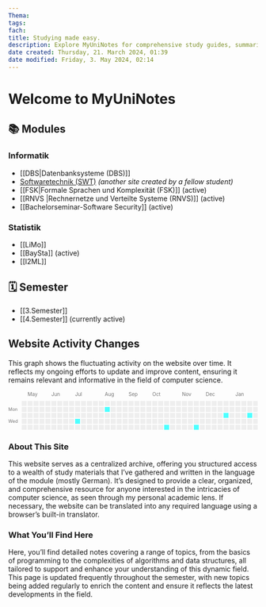 ```yaml
---
Thema:
tags: 
fach: 
title: Studying made easy.
description: Explore MyUniNotes for comprehensive study guides, summaries, and academic resources tailored for students across Computer Science. Elevate your learning, ace your exams, and connect with peers for collaborative study. Your go-to for academic success!
date created: Thursday, 21. March 2024, 01:39
date modified: Friday, 3. May 2024, 02:14
---
```





# Welcome to MyUniNotes

## 📚 Modules

### Informatik
- [[DBS|Datenbanksysteme (DBS)]]
- [Softwaretechnik (SWT)](https://hustle-swt.vercel.app/) *(another site created by a fellow student)*
- [[FSK|Formale Sprachen und Komplexität (FSK)]] (active)
- [[RNVS |Rechnernetze und Verteilte Systeme (RNVS)]] (active)
- [[Bachelorseminar-Software Security]] (active)
### Statistik
- [[LiMo]] 
- [[BaySta]] (active)
- [[I2ML]]

## 🗓️ Semester

- [[3.Semester]]
- [[4.Semester]] (currently active)

## Website Activity Changes

This graph shows the fluctuating activity on the website over time. It reflects my ongoing efforts to update and improve content, ensuring it remains relevant and informative in the field of computer science.

<!-- IMPORT SVG HERE -->

<svg version="1.1" xmlns="http://www.w3.org/2000/svg" xmlns:xlink="http://www.w3.org/1999/xlink" width="663" height="104"><rect style="fill:#EEEEEE;shape-rendering:crispedges;" data-score="0" data-date="2023-04-30" x="27" y="20" width="10" height="10"/><rect style="fill:#EEEEEE;shape-rendering:crispedges;" data-score="0" data-date="2023-05-07" x="39" y="20" width="10" height="10"/><rect style="fill:#EEEEEE;shape-rendering:crispedges;" data-score="0" data-date="2023-05-14" x="51" y="20" width="10" height="10"/><rect style="fill:#EEEEEE;shape-rendering:crispedges;" data-score="0" data-date="2023-05-21" x="63" y="20" width="10" height="10"/><rect style="fill:#EEEEEE;shape-rendering:crispedges;" data-score="0" data-date="2023-05-28" x="75" y="20" width="10" height="10"/><rect style="fill:#EEEEEE;shape-rendering:crispedges;" data-score="0" data-date="2023-06-04" x="87" y="20" width="10" height="10"/><rect style="fill:#EEEEEE;shape-rendering:crispedges;" data-score="0" data-date="2023-06-11" x="99" y="20" width="10" height="10"/><rect style="fill:#EEEEEE;shape-rendering:crispedges;" data-score="0" data-date="2023-06-18" x="111" y="20" width="10" height="10"/><rect style="fill:#EEEEEE;shape-rendering:crispedges;" data-score="0" data-date="2023-06-25" x="123" y="20" width="10" height="10"/><rect style="fill:#EEEEEE;shape-rendering:crispedges;" data-score="0" data-date="2023-07-02" x="135" y="20" width="10" height="10"/><rect style="fill:#EEEEEE;shape-rendering:crispedges;" data-score="0" data-date="2023-07-09" x="147" y="20" width="10" height="10"/><rect style="fill:#EEEEEE;shape-rendering:crispedges;" data-score="0" data-date="2023-07-16" x="159" y="20" width="10" height="10"/><rect style="fill:#EEEEEE;shape-rendering:crispedges;" data-score="0" data-date="2023-07-23" x="171" y="20" width="10" height="10"/><rect style="fill:#EEEEEE;shape-rendering:crispedges;" data-score="0" data-date="2023-07-30" x="183" y="20" width="10" height="10"/><rect style="fill:#EEEEEE;shape-rendering:crispedges;" data-score="0" data-date="2023-08-06" x="195" y="20" width="10" height="10"/><rect style="fill:#EEEEEE;shape-rendering:crispedges;" data-score="0" data-date="2023-08-13" x="207" y="20" width="10" height="10"/><rect style="fill:#EEEEEE;shape-rendering:crispedges;" data-score="0" data-date="2023-08-20" x="219" y="20" width="10" height="10"/><rect style="fill:#EEEEEE;shape-rendering:crispedges;" data-score="0" data-date="2023-08-27" x="231" y="20" width="10" height="10"/><rect style="fill:#EEEEEE;shape-rendering:crispedges;" data-score="0" data-date="2023-09-03" x="243" y="20" width="10" height="10"/><rect style="fill:#EEEEEE;shape-rendering:crispedges;" data-score="0" data-date="2023-09-10" x="255" y="20" width="10" height="10"/><rect style="fill:#EEEEEE;shape-rendering:crispedges;" data-score="0" data-date="2023-09-17" x="267" y="20" width="10" height="10"/><rect style="fill:#EEEEEE;shape-rendering:crispedges;" data-score="0" data-date="2023-09-24" x="279" y="20" width="10" height="10"/><rect style="fill:#EEEEEE;shape-rendering:crispedges;" data-score="0" data-date="2023-10-01" x="291" y="20" width="10" height="10"/><rect style="fill:#EEEEEE;shape-rendering:crispedges;" data-score="0" data-date="2023-10-08" x="303" y="20" width="10" height="10"/><rect style="fill:#EEEEEE;shape-rendering:crispedges;" data-score="0" data-date="2023-10-15" x="315" y="20" width="10" height="10"/><rect style="fill:#EEEEEE;shape-rendering:crispedges;" data-score="0" data-date="2023-10-22" x="327" y="20" width="10" height="10"/><rect style="fill:#EEEEEE;shape-rendering:crispedges;" data-score="0" data-date="2023-10-29" x="339" y="20" width="10" height="10"/><rect style="fill:#EEEEEE;shape-rendering:crispedges;" data-score="0" data-date="2023-11-05" x="351" y="20" width="10" height="10"/><rect style="fill:#EEEEEE;shape-rendering:crispedges;" data-score="0" data-date="2023-11-12" x="363" y="20" width="10" height="10"/><rect style="fill:#EEEEEE;shape-rendering:crispedges;" data-score="0" data-date="2023-11-19" x="375" y="20" width="10" height="10"/><rect style="fill:#EEEEEE;shape-rendering:crispedges;" data-score="0" data-date="2023-11-26" x="387" y="20" width="10" height="10"/><rect style="fill:#EEEEEE;shape-rendering:crispedges;" data-score="0" data-date="2023-12-03" x="399" y="20" width="10" height="10"/><rect style="fill:#EEEEEE;shape-rendering:crispedges;" data-score="0" data-date="2023-12-10" x="411" y="20" width="10" height="10"/><rect style="fill:#EEEEEE;shape-rendering:crispedges;" data-score="0" data-date="2023-12-17" x="423" y="20" width="10" height="10"/><rect style="fill:#EEEEEE;shape-rendering:crispedges;" data-score="0" data-date="2023-12-24" x="435" y="20" width="10" height="10"/><rect style="fill:#EEEEEE;shape-rendering:crispedges;" data-score="0" data-date="2023-12-31" x="447" y="20" width="10" height="10"/><rect style="fill:#EEEEEE;shape-rendering:crispedges;" data-score="0" data-date="2024-01-07" x="459" y="20" width="10" height="10"/><rect style="fill:#EEEEEE;shape-rendering:crispedges;" data-score="0" data-date="2024-01-14" x="471" y="20" width="10" height="10"/><rect style="fill:#EEEEEE;shape-rendering:crispedges;" data-score="0" data-date="2024-01-21" x="483" y="20" width="10" height="10"/><rect style="fill:#EEEEEE;shape-rendering:crispedges;" data-score="0" data-date="2024-01-28" x="495" y="20" width="10" height="10"/><rect style="fill:#EEEEEE;shape-rendering:crispedges;" data-score="0" data-date="2024-02-04" x="507" y="20" width="10" height="10"/><rect style="fill:#4dffff;shape-rendering:crispedges;" data-score="1" data-date="2024-02-11" x="519" y="20" width="10" height="10"/><rect style="fill:#4dffff;shape-rendering:crispedges;" data-score="1" data-date="2024-02-18" x="531" y="20" width="10" height="10"/><rect style="fill:#4dffff;shape-rendering:crispedges;" data-score="1" data-date="2024-02-25" x="543" y="20" width="10" height="10"/><rect style="fill:#EEEEEE;shape-rendering:crispedges;" data-score="0" data-date="2024-03-03" x="555" y="20" width="10" height="10"/><rect style="fill:#EEEEEE;shape-rendering:crispedges;" data-score="0" data-date="2024-03-10" x="567" y="20" width="10" height="10"/><rect style="fill:#EEEEEE;shape-rendering:crispedges;" data-score="0" data-date="2024-03-17" x="579" y="20" width="10" height="10"/><rect style="fill:#EEEEEE;shape-rendering:crispedges;" data-score="0" data-date="2024-03-24" x="591" y="20" width="10" height="10"/><rect style="fill:#4dffff;shape-rendering:crispedges;" data-score="1" data-date="2024-03-31" x="603" y="20" width="10" height="10"/><rect style="fill:#33efff;shape-rendering:crispedges;" data-score="2" data-date="2024-04-07" x="615" y="20" width="10" height="10"/><rect style="fill:#4dffff;shape-rendering:crispedges;" data-score="1" data-date="2024-04-14" x="627" y="20" width="10" height="10"/><rect style="fill:#33efff;shape-rendering:crispedges;" data-score="2" data-date="2024-04-21" x="639" y="20" width="10" height="10"/><rect style="fill:#4dffff;shape-rendering:crispedges;" data-score="1" data-date="2024-04-28" x="651" y="20" width="10" height="10"/><rect style="fill:#EEEEEE;shape-rendering:crispedges;" data-score="0" data-date="2023-05-01" x="27" y="32" width="10" height="10"/><rect style="fill:#EEEEEE;shape-rendering:crispedges;" data-score="0" data-date="2023-05-08" x="39" y="32" width="10" height="10"/><rect style="fill:#EEEEEE;shape-rendering:crispedges;" data-score="0" data-date="2023-05-15" x="51" y="32" width="10" height="10"/><rect style="fill:#EEEEEE;shape-rendering:crispedges;" data-score="0" data-date="2023-05-22" x="63" y="32" width="10" height="10"/><rect style="fill:#EEEEEE;shape-rendering:crispedges;" data-score="0" data-date="2023-05-29" x="75" y="32" width="10" height="10"/><rect style="fill:#EEEEEE;shape-rendering:crispedges;" data-score="0" data-date="2023-06-05" x="87" y="32" width="10" height="10"/><rect style="fill:#EEEEEE;shape-rendering:crispedges;" data-score="0" data-date="2023-06-12" x="99" y="32" width="10" height="10"/><rect style="fill:#EEEEEE;shape-rendering:crispedges;" data-score="0" data-date="2023-06-19" x="111" y="32" width="10" height="10"/><rect style="fill:#EEEEEE;shape-rendering:crispedges;" data-score="0" data-date="2023-06-26" x="123" y="32" width="10" height="10"/><rect style="fill:#EEEEEE;shape-rendering:crispedges;" data-score="0" data-date="2023-07-03" x="135" y="32" width="10" height="10"/><rect style="fill:#EEEEEE;shape-rendering:crispedges;" data-score="0" data-date="2023-07-10" x="147" y="32" width="10" height="10"/><rect style="fill:#EEEEEE;shape-rendering:crispedges;" data-score="0" data-date="2023-07-17" x="159" y="32" width="10" height="10"/><rect style="fill:#EEEEEE;shape-rendering:crispedges;" data-score="0" data-date="2023-07-24" x="171" y="32" width="10" height="10"/><rect style="fill:#EEEEEE;shape-rendering:crispedges;" data-score="0" data-date="2023-07-31" x="183" y="32" width="10" height="10"/><rect style="fill:#4dffff;shape-rendering:crispedges;" data-score="1" data-date="2023-08-07" x="195" y="32" width="10" height="10"/><rect style="fill:#EEEEEE;shape-rendering:crispedges;" data-score="0" data-date="2023-08-14" x="207" y="32" width="10" height="10"/><rect style="fill:#EEEEEE;shape-rendering:crispedges;" data-score="0" data-date="2023-08-21" x="219" y="32" width="10" height="10"/><rect style="fill:#EEEEEE;shape-rendering:crispedges;" data-score="0" data-date="2023-08-28" x="231" y="32" width="10" height="10"/><rect style="fill:#EEEEEE;shape-rendering:crispedges;" data-score="0" data-date="2023-09-04" x="243" y="32" width="10" height="10"/><rect style="fill:#EEEEEE;shape-rendering:crispedges;" data-score="0" data-date="2023-09-11" x="255" y="32" width="10" height="10"/><rect style="fill:#EEEEEE;shape-rendering:crispedges;" data-score="0" data-date="2023-09-18" x="267" y="32" width="10" height="10"/><rect style="fill:#EEEEEE;shape-rendering:crispedges;" data-score="0" data-date="2023-09-25" x="279" y="32" width="10" height="10"/><rect style="fill:#EEEEEE;shape-rendering:crispedges;" data-score="0" data-date="2023-10-02" x="291" y="32" width="10" height="10"/><rect style="fill:#EEEEEE;shape-rendering:crispedges;" data-score="0" data-date="2023-10-09" x="303" y="32" width="10" height="10"/><rect style="fill:#EEEEEE;shape-rendering:crispedges;" data-score="0" data-date="2023-10-16" x="315" y="32" width="10" height="10"/><rect style="fill:#EEEEEE;shape-rendering:crispedges;" data-score="0" data-date="2023-10-23" x="327" y="32" width="10" height="10"/><rect style="fill:#EEEEEE;shape-rendering:crispedges;" data-score="0" data-date="2023-10-30" x="339" y="32" width="10" height="10"/><rect style="fill:#EEEEEE;shape-rendering:crispedges;" data-score="0" data-date="2023-11-06" x="351" y="32" width="10" height="10"/><rect style="fill:#EEEEEE;shape-rendering:crispedges;" data-score="0" data-date="2023-11-13" x="363" y="32" width="10" height="10"/><rect style="fill:#EEEEEE;shape-rendering:crispedges;" data-score="0" data-date="2023-11-20" x="375" y="32" width="10" height="10"/><rect style="fill:#EEEEEE;shape-rendering:crispedges;" data-score="0" data-date="2023-11-27" x="387" y="32" width="10" height="10"/><rect style="fill:#EEEEEE;shape-rendering:crispedges;" data-score="0" data-date="2023-12-04" x="399" y="32" width="10" height="10"/><rect style="fill:#EEEEEE;shape-rendering:crispedges;" data-score="0" data-date="2023-12-11" x="411" y="32" width="10" height="10"/><rect style="fill:#EEEEEE;shape-rendering:crispedges;" data-score="0" data-date="2023-12-18" x="423" y="32" width="10" height="10"/><rect style="fill:#EEEEEE;shape-rendering:crispedges;" data-score="0" data-date="2023-12-25" x="435" y="32" width="10" height="10"/><rect style="fill:#EEEEEE;shape-rendering:crispedges;" data-score="0" data-date="2024-01-01" x="447" y="32" width="10" height="10"/><rect style="fill:#EEEEEE;shape-rendering:crispedges;" data-score="0" data-date="2024-01-08" x="459" y="32" width="10" height="10"/><rect style="fill:#EEEEEE;shape-rendering:crispedges;" data-score="0" data-date="2024-01-15" x="471" y="32" width="10" height="10"/><rect style="fill:#EEEEEE;shape-rendering:crispedges;" data-score="0" data-date="2024-01-22" x="483" y="32" width="10" height="10"/><rect style="fill:#EEEEEE;shape-rendering:crispedges;" data-score="0" data-date="2024-01-29" x="495" y="32" width="10" height="10"/><rect style="fill:#EEEEEE;shape-rendering:crispedges;" data-score="0" data-date="2024-02-05" x="507" y="32" width="10" height="10"/><rect style="fill:#EEEEEE;shape-rendering:crispedges;" data-score="0" data-date="2024-02-12" x="519" y="32" width="10" height="10"/><rect style="fill:#4dffff;shape-rendering:crispedges;" data-score="1" data-date="2024-02-19" x="531" y="32" width="10" height="10"/><rect style="fill:#EEEEEE;shape-rendering:crispedges;" data-score="0" data-date="2024-02-26" x="543" y="32" width="10" height="10"/><rect style="fill:#EEEEEE;shape-rendering:crispedges;" data-score="0" data-date="2024-03-04" x="555" y="32" width="10" height="10"/><rect style="fill:#4dffff;shape-rendering:crispedges;" data-score="1" data-date="2024-03-11" x="567" y="32" width="10" height="10"/><rect style="fill:#EEEEEE;shape-rendering:crispedges;" data-score="0" data-date="2024-03-18" x="579" y="32" width="10" height="10"/><rect style="fill:#4dffff;shape-rendering:crispedges;" data-score="1" data-date="2024-03-25" x="591" y="32" width="10" height="10"/><rect style="fill:#00BCE3;shape-rendering:crispedges;" data-score="3" data-date="2024-04-01" x="603" y="32" width="10" height="10"/><rect style="fill:#0096b6;shape-rendering:crispedges;" data-score="4" data-date="2024-04-08" x="615" y="32" width="10" height="10"/><rect style="fill:#33efff;shape-rendering:crispedges;" data-score="2" data-date="2024-04-15" x="627" y="32" width="10" height="10"/><rect style="fill:#33efff;shape-rendering:crispedges;" data-score="2" data-date="2024-04-22" x="639" y="32" width="10" height="10"/><rect style="fill:#00BCE3;shape-rendering:crispedges;" data-score="3" data-date="2024-04-29" x="651" y="32" width="10" height="10"/><rect style="fill:#EEEEEE;shape-rendering:crispedges;" data-score="0" data-date="2023-05-02" x="27" y="44" width="10" height="10"/><rect style="fill:#EEEEEE;shape-rendering:crispedges;" data-score="0" data-date="2023-05-09" x="39" y="44" width="10" height="10"/><rect style="fill:#EEEEEE;shape-rendering:crispedges;" data-score="0" data-date="2023-05-16" x="51" y="44" width="10" height="10"/><rect style="fill:#EEEEEE;shape-rendering:crispedges;" data-score="0" data-date="2023-05-23" x="63" y="44" width="10" height="10"/><rect style="fill:#EEEEEE;shape-rendering:crispedges;" data-score="0" data-date="2023-05-30" x="75" y="44" width="10" height="10"/><rect style="fill:#EEEEEE;shape-rendering:crispedges;" data-score="0" data-date="2023-06-06" x="87" y="44" width="10" height="10"/><rect style="fill:#EEEEEE;shape-rendering:crispedges;" data-score="0" data-date="2023-06-13" x="99" y="44" width="10" height="10"/><rect style="fill:#EEEEEE;shape-rendering:crispedges;" data-score="0" data-date="2023-06-20" x="111" y="44" width="10" height="10"/><rect style="fill:#EEEEEE;shape-rendering:crispedges;" data-score="0" data-date="2023-06-27" x="123" y="44" width="10" height="10"/><rect style="fill:#EEEEEE;shape-rendering:crispedges;" data-score="0" data-date="2023-07-04" x="135" y="44" width="10" height="10"/><rect style="fill:#EEEEEE;shape-rendering:crispedges;" data-score="0" data-date="2023-07-11" x="147" y="44" width="10" height="10"/><rect style="fill:#EEEEEE;shape-rendering:crispedges;" data-score="0" data-date="2023-07-18" x="159" y="44" width="10" height="10"/><rect style="fill:#EEEEEE;shape-rendering:crispedges;" data-score="0" data-date="2023-07-25" x="171" y="44" width="10" height="10"/><rect style="fill:#EEEEEE;shape-rendering:crispedges;" data-score="0" data-date="2023-08-01" x="183" y="44" width="10" height="10"/><rect style="fill:#EEEEEE;shape-rendering:crispedges;" data-score="0" data-date="2023-08-08" x="195" y="44" width="10" height="10"/><rect style="fill:#EEEEEE;shape-rendering:crispedges;" data-score="0" data-date="2023-08-15" x="207" y="44" width="10" height="10"/><rect style="fill:#EEEEEE;shape-rendering:crispedges;" data-score="0" data-date="2023-08-22" x="219" y="44" width="10" height="10"/><rect style="fill:#EEEEEE;shape-rendering:crispedges;" data-score="0" data-date="2023-08-29" x="231" y="44" width="10" height="10"/><rect style="fill:#EEEEEE;shape-rendering:crispedges;" data-score="0" data-date="2023-09-05" x="243" y="44" width="10" height="10"/><rect style="fill:#EEEEEE;shape-rendering:crispedges;" data-score="0" data-date="2023-09-12" x="255" y="44" width="10" height="10"/><rect style="fill:#EEEEEE;shape-rendering:crispedges;" data-score="0" data-date="2023-09-19" x="267" y="44" width="10" height="10"/><rect style="fill:#EEEEEE;shape-rendering:crispedges;" data-score="0" data-date="2023-09-26" x="279" y="44" width="10" height="10"/><rect style="fill:#EEEEEE;shape-rendering:crispedges;" data-score="0" data-date="2023-10-03" x="291" y="44" width="10" height="10"/><rect style="fill:#EEEEEE;shape-rendering:crispedges;" data-score="0" data-date="2023-10-10" x="303" y="44" width="10" height="10"/><rect style="fill:#EEEEEE;shape-rendering:crispedges;" data-score="0" data-date="2023-10-17" x="315" y="44" width="10" height="10"/><rect style="fill:#EEEEEE;shape-rendering:crispedges;" data-score="0" data-date="2023-10-24" x="327" y="44" width="10" height="10"/><rect style="fill:#EEEEEE;shape-rendering:crispedges;" data-score="0" data-date="2023-10-31" x="339" y="44" width="10" height="10"/><rect style="fill:#EEEEEE;shape-rendering:crispedges;" data-score="0" data-date="2023-11-07" x="351" y="44" width="10" height="10"/><rect style="fill:#EEEEEE;shape-rendering:crispedges;" data-score="0" data-date="2023-11-14" x="363" y="44" width="10" height="10"/><rect style="fill:#EEEEEE;shape-rendering:crispedges;" data-score="0" data-date="2023-11-21" x="375" y="44" width="10" height="10"/><rect style="fill:#EEEEEE;shape-rendering:crispedges;" data-score="0" data-date="2023-11-28" x="387" y="44" width="10" height="10"/><rect style="fill:#EEEEEE;shape-rendering:crispedges;" data-score="0" data-date="2023-12-05" x="399" y="44" width="10" height="10"/><rect style="fill:#EEEEEE;shape-rendering:crispedges;" data-score="0" data-date="2023-12-12" x="411" y="44" width="10" height="10"/><rect style="fill:#EEEEEE;shape-rendering:crispedges;" data-score="0" data-date="2023-12-19" x="423" y="44" width="10" height="10"/><rect style="fill:#4dffff;shape-rendering:crispedges;" data-score="1" data-date="2023-12-26" x="435" y="44" width="10" height="10"/><rect style="fill:#EEEEEE;shape-rendering:crispedges;" data-score="0" data-date="2024-01-02" x="447" y="44" width="10" height="10"/><rect style="fill:#EEEEEE;shape-rendering:crispedges;" data-score="0" data-date="2024-01-09" x="459" y="44" width="10" height="10"/><rect style="fill:#EEEEEE;shape-rendering:crispedges;" data-score="0" data-date="2024-01-16" x="471" y="44" width="10" height="10"/><rect style="fill:#4dffff;shape-rendering:crispedges;" data-score="1" data-date="2024-01-23" x="483" y="44" width="10" height="10"/><rect style="fill:#EEEEEE;shape-rendering:crispedges;" data-score="0" data-date="2024-01-30" x="495" y="44" width="10" height="10"/><rect style="fill:#EEEEEE;shape-rendering:crispedges;" data-score="0" data-date="2024-02-06" x="507" y="44" width="10" height="10"/><rect style="fill:#4dffff;shape-rendering:crispedges;" data-score="1" data-date="2024-02-13" x="519" y="44" width="10" height="10"/><rect style="fill:#4dffff;shape-rendering:crispedges;" data-score="1" data-date="2024-02-20" x="531" y="44" width="10" height="10"/><rect style="fill:#EEEEEE;shape-rendering:crispedges;" data-score="0" data-date="2024-02-27" x="543" y="44" width="10" height="10"/><rect style="fill:#EEEEEE;shape-rendering:crispedges;" data-score="0" data-date="2024-03-05" x="555" y="44" width="10" height="10"/><rect style="fill:#4dffff;shape-rendering:crispedges;" data-score="1" data-date="2024-03-12" x="567" y="44" width="10" height="10"/><rect style="fill:#4dffff;shape-rendering:crispedges;" data-score="1" data-date="2024-03-19" x="579" y="44" width="10" height="10"/><rect style="fill:#00BCE3;shape-rendering:crispedges;" data-score="3" data-date="2024-03-26" x="591" y="44" width="10" height="10"/><rect style="fill:#4dffff;shape-rendering:crispedges;" data-score="1" data-date="2024-04-02" x="603" y="44" width="10" height="10"/><rect style="fill:#0096b6;shape-rendering:crispedges;" data-score="4" data-date="2024-04-09" x="615" y="44" width="10" height="10"/><rect style="fill:#00BCE3;shape-rendering:crispedges;" data-score="3" data-date="2024-04-16" x="627" y="44" width="10" height="10"/><rect style="fill:#00BCE3;shape-rendering:crispedges;" data-score="3" data-date="2024-04-23" x="639" y="44" width="10" height="10"/><rect style="fill:#33efff;shape-rendering:crispedges;" data-score="2" data-date="2024-04-30" x="651" y="44" width="10" height="10"/><rect style="fill:#EEEEEE;shape-rendering:crispedges;" data-score="0" data-date="2023-05-03" x="27" y="56" width="10" height="10"/><rect style="fill:#EEEEEE;shape-rendering:crispedges;" data-score="0" data-date="2023-05-10" x="39" y="56" width="10" height="10"/><rect style="fill:#EEEEEE;shape-rendering:crispedges;" data-score="0" data-date="2023-05-17" x="51" y="56" width="10" height="10"/><rect style="fill:#EEEEEE;shape-rendering:crispedges;" data-score="0" data-date="2023-05-24" x="63" y="56" width="10" height="10"/><rect style="fill:#EEEEEE;shape-rendering:crispedges;" data-score="0" data-date="2023-05-31" x="75" y="56" width="10" height="10"/><rect style="fill:#EEEEEE;shape-rendering:crispedges;" data-score="0" data-date="2023-06-07" x="87" y="56" width="10" height="10"/><rect style="fill:#EEEEEE;shape-rendering:crispedges;" data-score="0" data-date="2023-06-14" x="99" y="56" width="10" height="10"/><rect style="fill:#EEEEEE;shape-rendering:crispedges;" data-score="0" data-date="2023-06-21" x="111" y="56" width="10" height="10"/><rect style="fill:#EEEEEE;shape-rendering:crispedges;" data-score="0" data-date="2023-06-28" x="123" y="56" width="10" height="10"/><rect style="fill:#4dffff;shape-rendering:crispedges;" data-score="1" data-date="2023-07-05" x="135" y="56" width="10" height="10"/><rect style="fill:#EEEEEE;shape-rendering:crispedges;" data-score="0" data-date="2023-07-12" x="147" y="56" width="10" height="10"/><rect style="fill:#EEEEEE;shape-rendering:crispedges;" data-score="0" data-date="2023-07-19" x="159" y="56" width="10" height="10"/><rect style="fill:#EEEEEE;shape-rendering:crispedges;" data-score="0" data-date="2023-07-26" x="171" y="56" width="10" height="10"/><rect style="fill:#EEEEEE;shape-rendering:crispedges;" data-score="0" data-date="2023-08-02" x="183" y="56" width="10" height="10"/><rect style="fill:#EEEEEE;shape-rendering:crispedges;" data-score="0" data-date="2023-08-09" x="195" y="56" width="10" height="10"/><rect style="fill:#EEEEEE;shape-rendering:crispedges;" data-score="0" data-date="2023-08-16" x="207" y="56" width="10" height="10"/><rect style="fill:#EEEEEE;shape-rendering:crispedges;" data-score="0" data-date="2023-08-23" x="219" y="56" width="10" height="10"/><rect style="fill:#EEEEEE;shape-rendering:crispedges;" data-score="0" data-date="2023-08-30" x="231" y="56" width="10" height="10"/><rect style="fill:#EEEEEE;shape-rendering:crispedges;" data-score="0" data-date="2023-09-06" x="243" y="56" width="10" height="10"/><rect style="fill:#EEEEEE;shape-rendering:crispedges;" data-score="0" data-date="2023-09-13" x="255" y="56" width="10" height="10"/><rect style="fill:#EEEEEE;shape-rendering:crispedges;" data-score="0" data-date="2023-09-20" x="267" y="56" width="10" height="10"/><rect style="fill:#EEEEEE;shape-rendering:crispedges;" data-score="0" data-date="2023-09-27" x="279" y="56" width="10" height="10"/><rect style="fill:#EEEEEE;shape-rendering:crispedges;" data-score="0" data-date="2023-10-04" x="291" y="56" width="10" height="10"/><rect style="fill:#EEEEEE;shape-rendering:crispedges;" data-score="0" data-date="2023-10-11" x="303" y="56" width="10" height="10"/><rect style="fill:#EEEEEE;shape-rendering:crispedges;" data-score="0" data-date="2023-10-18" x="315" y="56" width="10" height="10"/><rect style="fill:#EEEEEE;shape-rendering:crispedges;" data-score="0" data-date="2023-10-25" x="327" y="56" width="10" height="10"/><rect style="fill:#EEEEEE;shape-rendering:crispedges;" data-score="0" data-date="2023-11-01" x="339" y="56" width="10" height="10"/><rect style="fill:#EEEEEE;shape-rendering:crispedges;" data-score="0" data-date="2023-11-08" x="351" y="56" width="10" height="10"/><rect style="fill:#EEEEEE;shape-rendering:crispedges;" data-score="0" data-date="2023-11-15" x="363" y="56" width="10" height="10"/><rect style="fill:#EEEEEE;shape-rendering:crispedges;" data-score="0" data-date="2023-11-22" x="375" y="56" width="10" height="10"/><rect style="fill:#EEEEEE;shape-rendering:crispedges;" data-score="0" data-date="2023-11-29" x="387" y="56" width="10" height="10"/><rect style="fill:#EEEEEE;shape-rendering:crispedges;" data-score="0" data-date="2023-12-06" x="399" y="56" width="10" height="10"/><rect style="fill:#EEEEEE;shape-rendering:crispedges;" data-score="0" data-date="2023-12-13" x="411" y="56" width="10" height="10"/><rect style="fill:#EEEEEE;shape-rendering:crispedges;" data-score="0" data-date="2023-12-20" x="423" y="56" width="10" height="10"/><rect style="fill:#EEEEEE;shape-rendering:crispedges;" data-score="0" data-date="2023-12-27" x="435" y="56" width="10" height="10"/><rect style="fill:#EEEEEE;shape-rendering:crispedges;" data-score="0" data-date="2024-01-03" x="447" y="56" width="10" height="10"/><rect style="fill:#EEEEEE;shape-rendering:crispedges;" data-score="0" data-date="2024-01-10" x="459" y="56" width="10" height="10"/><rect style="fill:#EEEEEE;shape-rendering:crispedges;" data-score="0" data-date="2024-01-17" x="471" y="56" width="10" height="10"/><rect style="fill:#EEEEEE;shape-rendering:crispedges;" data-score="0" data-date="2024-01-24" x="483" y="56" width="10" height="10"/><rect style="fill:#EEEEEE;shape-rendering:crispedges;" data-score="0" data-date="2024-01-31" x="495" y="56" width="10" height="10"/><rect style="fill:#4dffff;shape-rendering:crispedges;" data-score="1" data-date="2024-02-07" x="507" y="56" width="10" height="10"/><rect style="fill:#EEEEEE;shape-rendering:crispedges;" data-score="0" data-date="2024-02-14" x="519" y="56" width="10" height="10"/><rect style="fill:#EEEEEE;shape-rendering:crispedges;" data-score="0" data-date="2024-02-21" x="531" y="56" width="10" height="10"/><rect style="fill:#EEEEEE;shape-rendering:crispedges;" data-score="0" data-date="2024-02-28" x="543" y="56" width="10" height="10"/><rect style="fill:#EEEEEE;shape-rendering:crispedges;" data-score="0" data-date="2024-03-06" x="555" y="56" width="10" height="10"/><rect style="fill:#EEEEEE;shape-rendering:crispedges;" data-score="0" data-date="2024-03-13" x="567" y="56" width="10" height="10"/><rect style="fill:#4dffff;shape-rendering:crispedges;" data-score="1" data-date="2024-03-20" x="579" y="56" width="10" height="10"/><rect style="fill:#4dffff;shape-rendering:crispedges;" data-score="1" data-date="2024-03-27" x="591" y="56" width="10" height="10"/><rect style="fill:#4dffff;shape-rendering:crispedges;" data-score="1" data-date="2024-04-03" x="603" y="56" width="10" height="10"/><rect style="fill:#0096b6;shape-rendering:crispedges;" data-score="4" data-date="2024-04-10" x="615" y="56" width="10" height="10"/><rect style="fill:#4dffff;shape-rendering:crispedges;" data-score="1" data-date="2024-04-17" x="627" y="56" width="10" height="10"/><rect style="fill:#0096b6;shape-rendering:crispedges;" data-score="4" data-date="2024-04-24" x="639" y="56" width="10" height="10"/><rect style="fill:#33efff;shape-rendering:crispedges;" data-score="2" data-date="2024-05-01" x="651" y="56" width="10" height="10"/><rect style="fill:#EEEEEE;shape-rendering:crispedges;" data-score="0" data-date="2023-05-04" x="27" y="68" width="10" height="10"/><rect style="fill:#EEEEEE;shape-rendering:crispedges;" data-score="0" data-date="2023-05-11" x="39" y="68" width="10" height="10"/><rect style="fill:#EEEEEE;shape-rendering:crispedges;" data-score="0" data-date="2023-05-18" x="51" y="68" width="10" height="10"/><rect style="fill:#EEEEEE;shape-rendering:crispedges;" data-score="0" data-date="2023-05-25" x="63" y="68" width="10" height="10"/><rect style="fill:#EEEEEE;shape-rendering:crispedges;" data-score="0" data-date="2023-06-01" x="75" y="68" width="10" height="10"/><rect style="fill:#EEEEEE;shape-rendering:crispedges;" data-score="0" data-date="2023-06-08" x="87" y="68" width="10" height="10"/><rect style="fill:#EEEEEE;shape-rendering:crispedges;" data-score="0" data-date="2023-06-15" x="99" y="68" width="10" height="10"/><rect style="fill:#EEEEEE;shape-rendering:crispedges;" data-score="0" data-date="2023-06-22" x="111" y="68" width="10" height="10"/><rect style="fill:#EEEEEE;shape-rendering:crispedges;" data-score="0" data-date="2023-06-29" x="123" y="68" width="10" height="10"/><rect style="fill:#EEEEEE;shape-rendering:crispedges;" data-score="0" data-date="2023-07-06" x="135" y="68" width="10" height="10"/><rect style="fill:#EEEEEE;shape-rendering:crispedges;" data-score="0" data-date="2023-07-13" x="147" y="68" width="10" height="10"/><rect style="fill:#EEEEEE;shape-rendering:crispedges;" data-score="0" data-date="2023-07-20" x="159" y="68" width="10" height="10"/><rect style="fill:#EEEEEE;shape-rendering:crispedges;" data-score="0" data-date="2023-07-27" x="171" y="68" width="10" height="10"/><rect style="fill:#EEEEEE;shape-rendering:crispedges;" data-score="0" data-date="2023-08-03" x="183" y="68" width="10" height="10"/><rect style="fill:#EEEEEE;shape-rendering:crispedges;" data-score="0" data-date="2023-08-10" x="195" y="68" width="10" height="10"/><rect style="fill:#EEEEEE;shape-rendering:crispedges;" data-score="0" data-date="2023-08-17" x="207" y="68" width="10" height="10"/><rect style="fill:#EEEEEE;shape-rendering:crispedges;" data-score="0" data-date="2023-08-24" x="219" y="68" width="10" height="10"/><rect style="fill:#EEEEEE;shape-rendering:crispedges;" data-score="0" data-date="2023-08-31" x="231" y="68" width="10" height="10"/><rect style="fill:#EEEEEE;shape-rendering:crispedges;" data-score="0" data-date="2023-09-07" x="243" y="68" width="10" height="10"/><rect style="fill:#EEEEEE;shape-rendering:crispedges;" data-score="0" data-date="2023-09-14" x="255" y="68" width="10" height="10"/><rect style="fill:#EEEEEE;shape-rendering:crispedges;" data-score="0" data-date="2023-09-21" x="267" y="68" width="10" height="10"/><rect style="fill:#EEEEEE;shape-rendering:crispedges;" data-score="0" data-date="2023-09-28" x="279" y="68" width="10" height="10"/><rect style="fill:#EEEEEE;shape-rendering:crispedges;" data-score="0" data-date="2023-10-05" x="291" y="68" width="10" height="10"/><rect style="fill:#EEEEEE;shape-rendering:crispedges;" data-score="0" data-date="2023-10-12" x="303" y="68" width="10" height="10"/><rect style="fill:#4dffff;shape-rendering:crispedges;" data-score="1" data-date="2023-10-19" x="315" y="68" width="10" height="10"/><rect style="fill:#EEEEEE;shape-rendering:crispedges;" data-score="0" data-date="2023-10-26" x="327" y="68" width="10" height="10"/><rect style="fill:#EEEEEE;shape-rendering:crispedges;" data-score="0" data-date="2023-11-02" x="339" y="68" width="10" height="10"/><rect style="fill:#EEEEEE;shape-rendering:crispedges;" data-score="0" data-date="2023-11-09" x="351" y="68" width="10" height="10"/><rect style="fill:#EEEEEE;shape-rendering:crispedges;" data-score="0" data-date="2023-11-16" x="363" y="68" width="10" height="10"/><rect style="fill:#4dffff;shape-rendering:crispedges;" data-score="1" data-date="2023-11-23" x="375" y="68" width="10" height="10"/><rect style="fill:#EEEEEE;shape-rendering:crispedges;" data-score="0" data-date="2023-11-30" x="387" y="68" width="10" height="10"/><rect style="fill:#EEEEEE;shape-rendering:crispedges;" data-score="0" data-date="2023-12-07" x="399" y="68" width="10" height="10"/><rect style="fill:#EEEEEE;shape-rendering:crispedges;" data-score="0" data-date="2023-12-14" x="411" y="68" width="10" height="10"/><rect style="fill:#EEEEEE;shape-rendering:crispedges;" data-score="0" data-date="2023-12-21" x="423" y="68" width="10" height="10"/><rect style="fill:#EEEEEE;shape-rendering:crispedges;" data-score="0" data-date="2023-12-28" x="435" y="68" width="10" height="10"/><rect style="fill:#EEEEEE;shape-rendering:crispedges;" data-score="0" data-date="2024-01-04" x="447" y="68" width="10" height="10"/><rect style="fill:#EEEEEE;shape-rendering:crispedges;" data-score="0" data-date="2024-01-11" x="459" y="68" width="10" height="10"/><rect style="fill:#EEEEEE;shape-rendering:crispedges;" data-score="0" data-date="2024-01-18" x="471" y="68" width="10" height="10"/><rect style="fill:#EEEEEE;shape-rendering:crispedges;" data-score="0" data-date="2024-01-25" x="483" y="68" width="10" height="10"/><rect style="fill:#EEEEEE;shape-rendering:crispedges;" data-score="0" data-date="2024-02-01" x="495" y="68" width="10" height="10"/><rect style="fill:#EEEEEE;shape-rendering:crispedges;" data-score="0" data-date="2024-02-08" x="507" y="68" width="10" height="10"/><rect style="fill:#EEEEEE;shape-rendering:crispedges;" data-score="0" data-date="2024-02-15" x="519" y="68" width="10" height="10"/><rect style="fill:#EEEEEE;shape-rendering:crispedges;" data-score="0" data-date="2024-02-22" x="531" y="68" width="10" height="10"/><rect style="fill:#EEEEEE;shape-rendering:crispedges;" data-score="0" data-date="2024-02-29" x="543" y="68" width="10" height="10"/><rect style="fill:#EEEEEE;shape-rendering:crispedges;" data-score="0" data-date="2024-03-07" x="555" y="68" width="10" height="10"/><rect style="fill:#4dffff;shape-rendering:crispedges;" data-score="1" data-date="2024-03-14" x="567" y="68" width="10" height="10"/><rect style="fill:#33efff;shape-rendering:crispedges;" data-score="2" data-date="2024-03-21" x="579" y="68" width="10" height="10"/><rect style="fill:#4dffff;shape-rendering:crispedges;" data-score="1" data-date="2024-03-28" x="591" y="68" width="10" height="10"/><rect style="fill:#0096b6;shape-rendering:crispedges;" data-score="4" data-date="2024-04-04" x="603" y="68" width="10" height="10"/><rect style="fill:#33efff;shape-rendering:crispedges;" data-score="2" data-date="2024-04-11" x="615" y="68" width="10" height="10"/><rect style="fill:#33efff;shape-rendering:crispedges;" data-score="2" data-date="2024-04-18" x="627" y="68" width="10" height="10"/><rect style="fill:#00BCE3;shape-rendering:crispedges;" data-score="3" data-date="2024-04-25" x="639" y="68" width="10" height="10"/><rect style="fill:#00BCE3;shape-rendering:crispedges;" data-score="3" data-date="2024-05-02" x="651" y="68" width="10" height="10"/><rect style="fill:#EEEEEE;shape-rendering:crispedges;" data-score="0" data-date="2023-05-05" x="27" y="80" width="10" height="10"/><rect style="fill:#EEEEEE;shape-rendering:crispedges;" data-score="0" data-date="2023-05-12" x="39" y="80" width="10" height="10"/><rect style="fill:#EEEEEE;shape-rendering:crispedges;" data-score="0" data-date="2023-05-19" x="51" y="80" width="10" height="10"/><rect style="fill:#EEEEEE;shape-rendering:crispedges;" data-score="0" data-date="2023-05-26" x="63" y="80" width="10" height="10"/><rect style="fill:#EEEEEE;shape-rendering:crispedges;" data-score="0" data-date="2023-06-02" x="75" y="80" width="10" height="10"/><rect style="fill:#EEEEEE;shape-rendering:crispedges;" data-score="0" data-date="2023-06-09" x="87" y="80" width="10" height="10"/><rect style="fill:#EEEEEE;shape-rendering:crispedges;" data-score="0" data-date="2023-06-16" x="99" y="80" width="10" height="10"/><rect style="fill:#EEEEEE;shape-rendering:crispedges;" data-score="0" data-date="2023-06-23" x="111" y="80" width="10" height="10"/><rect style="fill:#EEEEEE;shape-rendering:crispedges;" data-score="0" data-date="2023-06-30" x="123" y="80" width="10" height="10"/><rect style="fill:#EEEEEE;shape-rendering:crispedges;" data-score="0" data-date="2023-07-07" x="135" y="80" width="10" height="10"/><rect style="fill:#EEEEEE;shape-rendering:crispedges;" data-score="0" data-date="2023-07-14" x="147" y="80" width="10" height="10"/><rect style="fill:#EEEEEE;shape-rendering:crispedges;" data-score="0" data-date="2023-07-21" x="159" y="80" width="10" height="10"/><rect style="fill:#EEEEEE;shape-rendering:crispedges;" data-score="0" data-date="2023-07-28" x="171" y="80" width="10" height="10"/><rect style="fill:#EEEEEE;shape-rendering:crispedges;" data-score="0" data-date="2023-08-04" x="183" y="80" width="10" height="10"/><rect style="fill:#EEEEEE;shape-rendering:crispedges;" data-score="0" data-date="2023-08-11" x="195" y="80" width="10" height="10"/><rect style="fill:#EEEEEE;shape-rendering:crispedges;" data-score="0" data-date="2023-08-18" x="207" y="80" width="10" height="10"/><rect style="fill:#EEEEEE;shape-rendering:crispedges;" data-score="0" data-date="2023-08-25" x="219" y="80" width="10" height="10"/><rect style="fill:#EEEEEE;shape-rendering:crispedges;" data-score="0" data-date="2023-09-01" x="231" y="80" width="10" height="10"/><rect style="fill:#EEEEEE;shape-rendering:crispedges;" data-score="0" data-date="2023-09-08" x="243" y="80" width="10" height="10"/><rect style="fill:#EEEEEE;shape-rendering:crispedges;" data-score="0" data-date="2023-09-15" x="255" y="80" width="10" height="10"/><rect style="fill:#EEEEEE;shape-rendering:crispedges;" data-score="0" data-date="2023-09-22" x="267" y="80" width="10" height="10"/><rect style="fill:#EEEEEE;shape-rendering:crispedges;" data-score="0" data-date="2023-09-29" x="279" y="80" width="10" height="10"/><rect style="fill:#EEEEEE;shape-rendering:crispedges;" data-score="0" data-date="2023-10-06" x="291" y="80" width="10" height="10"/><rect style="fill:#EEEEEE;shape-rendering:crispedges;" data-score="0" data-date="2023-10-13" x="303" y="80" width="10" height="10"/><rect style="fill:#EEEEEE;shape-rendering:crispedges;" data-score="0" data-date="2023-10-20" x="315" y="80" width="10" height="10"/><rect style="fill:#EEEEEE;shape-rendering:crispedges;" data-score="0" data-date="2023-10-27" x="327" y="80" width="10" height="10"/><rect style="fill:#EEEEEE;shape-rendering:crispedges;" data-score="0" data-date="2023-11-03" x="339" y="80" width="10" height="10"/><rect style="fill:#EEEEEE;shape-rendering:crispedges;" data-score="0" data-date="2023-11-10" x="351" y="80" width="10" height="10"/><rect style="fill:#EEEEEE;shape-rendering:crispedges;" data-score="0" data-date="2023-11-17" x="363" y="80" width="10" height="10"/><rect style="fill:#EEEEEE;shape-rendering:crispedges;" data-score="0" data-date="2023-11-24" x="375" y="80" width="10" height="10"/><rect style="fill:#EEEEEE;shape-rendering:crispedges;" data-score="0" data-date="2023-12-01" x="387" y="80" width="10" height="10"/><rect style="fill:#EEEEEE;shape-rendering:crispedges;" data-score="0" data-date="2023-12-08" x="399" y="80" width="10" height="10"/><rect style="fill:#EEEEEE;shape-rendering:crispedges;" data-score="0" data-date="2023-12-15" x="411" y="80" width="10" height="10"/><rect style="fill:#EEEEEE;shape-rendering:crispedges;" data-score="0" data-date="2023-12-22" x="423" y="80" width="10" height="10"/><rect style="fill:#EEEEEE;shape-rendering:crispedges;" data-score="0" data-date="2023-12-29" x="435" y="80" width="10" height="10"/><rect style="fill:#EEEEEE;shape-rendering:crispedges;" data-score="0" data-date="2024-01-05" x="447" y="80" width="10" height="10"/><rect style="fill:#EEEEEE;shape-rendering:crispedges;" data-score="0" data-date="2024-01-12" x="459" y="80" width="10" height="10"/><rect style="fill:#EEEEEE;shape-rendering:crispedges;" data-score="0" data-date="2024-01-19" x="471" y="80" width="10" height="10"/><rect style="fill:#EEEEEE;shape-rendering:crispedges;" data-score="0" data-date="2024-01-26" x="483" y="80" width="10" height="10"/><rect style="fill:#EEEEEE;shape-rendering:crispedges;" data-score="0" data-date="2024-02-02" x="495" y="80" width="10" height="10"/><rect style="fill:#EEEEEE;shape-rendering:crispedges;" data-score="0" data-date="2024-02-09" x="507" y="80" width="10" height="10"/><rect style="fill:#EEEEEE;shape-rendering:crispedges;" data-score="0" data-date="2024-02-16" x="519" y="80" width="10" height="10"/><rect style="fill:#EEEEEE;shape-rendering:crispedges;" data-score="0" data-date="2024-02-23" x="531" y="80" width="10" height="10"/><rect style="fill:#EEEEEE;shape-rendering:crispedges;" data-score="0" data-date="2024-03-01" x="543" y="80" width="10" height="10"/><rect style="fill:#EEEEEE;shape-rendering:crispedges;" data-score="0" data-date="2024-03-08" x="555" y="80" width="10" height="10"/><rect style="fill:#4dffff;shape-rendering:crispedges;" data-score="1" data-date="2024-03-15" x="567" y="80" width="10" height="10"/><rect style="fill:#4dffff;shape-rendering:crispedges;" data-score="1" data-date="2024-03-22" x="579" y="80" width="10" height="10"/><rect style="fill:#4dffff;shape-rendering:crispedges;" data-score="1" data-date="2024-03-29" x="591" y="80" width="10" height="10"/><rect style="fill:#33efff;shape-rendering:crispedges;" data-score="2" data-date="2024-04-05" x="603" y="80" width="10" height="10"/><rect style="fill:#4dffff;shape-rendering:crispedges;" data-score="1" data-date="2024-04-12" x="615" y="80" width="10" height="10"/><rect style="fill:#00BCE3;shape-rendering:crispedges;" data-score="3" data-date="2024-04-19" x="627" y="80" width="10" height="10"/><rect style="fill:#0096b6;shape-rendering:crispedges;" data-score="4" data-date="2024-04-26" x="639" y="80" width="10" height="10"/><rect style="fill:#33efff;shape-rendering:crispedges;" data-score="2" data-date="2024-05-03" x="651" y="80" width="10" height="10"/><rect style="fill:#EEEEEE;shape-rendering:crispedges;" data-score="0" data-date="2023-05-06" x="27" y="92" width="10" height="10"/><rect style="fill:#EEEEEE;shape-rendering:crispedges;" data-score="0" data-date="2023-05-13" x="39" y="92" width="10" height="10"/><rect style="fill:#EEEEEE;shape-rendering:crispedges;" data-score="0" data-date="2023-05-20" x="51" y="92" width="10" height="10"/><rect style="fill:#EEEEEE;shape-rendering:crispedges;" data-score="0" data-date="2023-05-27" x="63" y="92" width="10" height="10"/><rect style="fill:#EEEEEE;shape-rendering:crispedges;" data-score="0" data-date="2023-06-03" x="75" y="92" width="10" height="10"/><rect style="fill:#EEEEEE;shape-rendering:crispedges;" data-score="0" data-date="2023-06-10" x="87" y="92" width="10" height="10"/><rect style="fill:#EEEEEE;shape-rendering:crispedges;" data-score="0" data-date="2023-06-17" x="99" y="92" width="10" height="10"/><rect style="fill:#EEEEEE;shape-rendering:crispedges;" data-score="0" data-date="2023-06-24" x="111" y="92" width="10" height="10"/><rect style="fill:#EEEEEE;shape-rendering:crispedges;" data-score="0" data-date="2023-07-01" x="123" y="92" width="10" height="10"/><rect style="fill:#EEEEEE;shape-rendering:crispedges;" data-score="0" data-date="2023-07-08" x="135" y="92" width="10" height="10"/><rect style="fill:#EEEEEE;shape-rendering:crispedges;" data-score="0" data-date="2023-07-15" x="147" y="92" width="10" height="10"/><rect style="fill:#EEEEEE;shape-rendering:crispedges;" data-score="0" data-date="2023-07-22" x="159" y="92" width="10" height="10"/><rect style="fill:#EEEEEE;shape-rendering:crispedges;" data-score="0" data-date="2023-07-29" x="171" y="92" width="10" height="10"/><rect style="fill:#EEEEEE;shape-rendering:crispedges;" data-score="0" data-date="2023-08-05" x="183" y="92" width="10" height="10"/><rect style="fill:#EEEEEE;shape-rendering:crispedges;" data-score="0" data-date="2023-08-12" x="195" y="92" width="10" height="10"/><rect style="fill:#EEEEEE;shape-rendering:crispedges;" data-score="0" data-date="2023-08-19" x="207" y="92" width="10" height="10"/><rect style="fill:#EEEEEE;shape-rendering:crispedges;" data-score="0" data-date="2023-08-26" x="219" y="92" width="10" height="10"/><rect style="fill:#EEEEEE;shape-rendering:crispedges;" data-score="0" data-date="2023-09-02" x="231" y="92" width="10" height="10"/><rect style="fill:#EEEEEE;shape-rendering:crispedges;" data-score="0" data-date="2023-09-09" x="243" y="92" width="10" height="10"/><rect style="fill:#EEEEEE;shape-rendering:crispedges;" data-score="0" data-date="2023-09-16" x="255" y="92" width="10" height="10"/><rect style="fill:#EEEEEE;shape-rendering:crispedges;" data-score="0" data-date="2023-09-23" x="267" y="92" width="10" height="10"/><rect style="fill:#EEEEEE;shape-rendering:crispedges;" data-score="0" data-date="2023-09-30" x="279" y="92" width="10" height="10"/><rect style="fill:#EEEEEE;shape-rendering:crispedges;" data-score="0" data-date="2023-10-07" x="291" y="92" width="10" height="10"/><rect style="fill:#EEEEEE;shape-rendering:crispedges;" data-score="0" data-date="2023-10-14" x="303" y="92" width="10" height="10"/><rect style="fill:#EEEEEE;shape-rendering:crispedges;" data-score="0" data-date="2023-10-21" x="315" y="92" width="10" height="10"/><rect style="fill:#EEEEEE;shape-rendering:crispedges;" data-score="0" data-date="2023-10-28" x="327" y="92" width="10" height="10"/><rect style="fill:#EEEEEE;shape-rendering:crispedges;" data-score="0" data-date="2023-11-04" x="339" y="92" width="10" height="10"/><rect style="fill:#EEEEEE;shape-rendering:crispedges;" data-score="0" data-date="2023-11-11" x="351" y="92" width="10" height="10"/><rect style="fill:#EEEEEE;shape-rendering:crispedges;" data-score="0" data-date="2023-11-18" x="363" y="92" width="10" height="10"/><rect style="fill:#4dffff;shape-rendering:crispedges;" data-score="1" data-date="2023-11-25" x="375" y="92" width="10" height="10"/><rect style="fill:#EEEEEE;shape-rendering:crispedges;" data-score="0" data-date="2023-12-02" x="387" y="92" width="10" height="10"/><rect style="fill:#EEEEEE;shape-rendering:crispedges;" data-score="0" data-date="2023-12-09" x="399" y="92" width="10" height="10"/><rect style="fill:#EEEEEE;shape-rendering:crispedges;" data-score="0" data-date="2023-12-16" x="411" y="92" width="10" height="10"/><rect style="fill:#EEEEEE;shape-rendering:crispedges;" data-score="0" data-date="2023-12-23" x="423" y="92" width="10" height="10"/><rect style="fill:#EEEEEE;shape-rendering:crispedges;" data-score="0" data-date="2023-12-30" x="435" y="92" width="10" height="10"/><rect style="fill:#EEEEEE;shape-rendering:crispedges;" data-score="0" data-date="2024-01-06" x="447" y="92" width="10" height="10"/><rect style="fill:#EEEEEE;shape-rendering:crispedges;" data-score="0" data-date="2024-01-13" x="459" y="92" width="10" height="10"/><rect style="fill:#4dffff;shape-rendering:crispedges;" data-score="1" data-date="2024-01-20" x="471" y="92" width="10" height="10"/><rect style="fill:#EEEEEE;shape-rendering:crispedges;" data-score="0" data-date="2024-01-27" x="483" y="92" width="10" height="10"/><rect style="fill:#EEEEEE;shape-rendering:crispedges;" data-score="0" data-date="2024-02-03" x="495" y="92" width="10" height="10"/><rect style="fill:#EEEEEE;shape-rendering:crispedges;" data-score="0" data-date="2024-02-10" x="507" y="92" width="10" height="10"/><rect style="fill:#EEEEEE;shape-rendering:crispedges;" data-score="0" data-date="2024-02-17" x="519" y="92" width="10" height="10"/><rect style="fill:#EEEEEE;shape-rendering:crispedges;" data-score="0" data-date="2024-02-24" x="531" y="92" width="10" height="10"/><rect style="fill:#EEEEEE;shape-rendering:crispedges;" data-score="0" data-date="2024-03-02" x="543" y="92" width="10" height="10"/><rect style="fill:#EEEEEE;shape-rendering:crispedges;" data-score="0" data-date="2024-03-09" x="555" y="92" width="10" height="10"/><rect style="fill:#EEEEEE;shape-rendering:crispedges;" data-score="0" data-date="2024-03-16" x="567" y="92" width="10" height="10"/><rect style="fill:#EEEEEE;shape-rendering:crispedges;" data-score="0" data-date="2024-03-23" x="579" y="92" width="10" height="10"/><rect style="fill:#4dffff;shape-rendering:crispedges;" data-score="1" data-date="2024-03-30" x="591" y="92" width="10" height="10"/><rect style="fill:#33efff;shape-rendering:crispedges;" data-score="2" data-date="2024-04-06" x="603" y="92" width="10" height="10"/><rect style="fill:#4dffff;shape-rendering:crispedges;" data-score="1" data-date="2024-04-13" x="615" y="92" width="10" height="10"/><rect style="fill:#33efff;shape-rendering:crispedges;" data-score="2" data-date="2024-04-20" x="627" y="92" width="10" height="10"/><rect style="fill:#4dffff;shape-rendering:crispedges;" data-score="1" data-date="2024-04-27" x="639" y="92" width="10" height="10"/><text style="fill:#767676;text-anchor:start;text-align:center;font-family:-apple-system, BlinkMacSystemFont, 'Segoe UI', Helvetica, Arial, sans-serif, 'Apple Color Emoji', 'Segoe UI Emoji', 'Segoe UI Symbol';white-space:nowrap;font-size:9px;display:none;" x="0" y="28">Sun</text><text style="fill:#767676;text-anchor:start;text-align:center;font-family:-apple-system, BlinkMacSystemFont, 'Segoe UI', Helvetica, Arial, sans-serif, 'Apple Color Emoji', 'Segoe UI Emoji', 'Segoe UI Symbol';white-space:nowrap;font-size:9px;" x="0" y="40">Mon</text><text style="fill:#767676;text-anchor:start;text-align:center;font-family:-apple-system, BlinkMacSystemFont, 'Segoe UI', Helvetica, Arial, sans-serif, 'Apple Color Emoji', 'Segoe UI Emoji', 'Segoe UI Symbol';white-space:nowrap;font-size:9px;display:none;" x="0" y="52">Tue</text><text style="fill:#767676;text-anchor:start;text-align:center;font-family:-apple-system, BlinkMacSystemFont, 'Segoe UI', Helvetica, Arial, sans-serif, 'Apple Color Emoji', 'Segoe UI Emoji', 'Segoe UI Symbol';white-space:nowrap;font-size:9px;" x="0" y="64">Wed</text><text style="fill:#767676;text-anchor:start;text-align:center;font-family:-apple-system, BlinkMacSystemFont, 'Segoe UI', Helvetica, Arial, sans-serif, 'Apple Color Emoji', 'Segoe UI Emoji', 'Segoe UI Symbol';white-space:nowrap;font-size:9px;display:none;" x="0" y="77">Thu</text><text style="fill:#767676;text-anchor:start;text-align:center;font-family:-apple-system, BlinkMacSystemFont, 'Segoe UI', Helvetica, Arial, sans-serif, 'Apple Color Emoji', 'Segoe UI Emoji', 'Segoe UI Symbol';white-space:nowrap;font-size:9px;" x="0" y="89">Fri</text><text style="fill:#767676;text-anchor:start;text-align:center;font-family:-apple-system, BlinkMacSystemFont, 'Segoe UI', Helvetica, Arial, sans-serif, 'Apple Color Emoji', 'Segoe UI Emoji', 'Segoe UI Symbol';white-space:nowrap;font-size:9px;display:none;" x="0" y="101">Sat</text><text style="fill:#767676;text-anchor:start;text-align:center;font-family:-apple-system, BlinkMacSystemFont, 'Segoe UI', Helvetica, Arial, sans-serif, 'Apple Color Emoji', 'Segoe UI Emoji', 'Segoe UI Symbol';white-space:nowrap;font-size:10px;" x="39" y="10">May</text><text style="fill:#767676;text-anchor:start;text-align:center;font-family:-apple-system, BlinkMacSystemFont, 'Segoe UI', Helvetica, Arial, sans-serif, 'Apple Color Emoji', 'Segoe UI Emoji', 'Segoe UI Symbol';white-space:nowrap;font-size:10px;" x="87" y="10">Jun</text><text style="fill:#767676;text-anchor:start;text-align:center;font-family:-apple-system, BlinkMacSystemFont, 'Segoe UI', Helvetica, Arial, sans-serif, 'Apple Color Emoji', 'Segoe UI Emoji', 'Segoe UI Symbol';white-space:nowrap;font-size:10px;" x="135" y="10">Jul</text><text style="fill:#767676;text-anchor:start;text-align:center;font-family:-apple-system, BlinkMacSystemFont, 'Segoe UI', Helvetica, Arial, sans-serif, 'Apple Color Emoji', 'Segoe UI Emoji', 'Segoe UI Symbol';white-space:nowrap;font-size:10px;" x="195" y="10">Aug</text><text style="fill:#767676;text-anchor:start;text-align:center;font-family:-apple-system, BlinkMacSystemFont, 'Segoe UI', Helvetica, Arial, sans-serif, 'Apple Color Emoji', 'Segoe UI Emoji', 'Segoe UI Symbol';white-space:nowrap;font-size:10px;" x="243" y="10">Sep</text><text style="fill:#767676;text-anchor:start;text-align:center;font-family:-apple-system, BlinkMacSystemFont, 'Segoe UI', Helvetica, Arial, sans-serif, 'Apple Color Emoji', 'Segoe UI Emoji', 'Segoe UI Symbol';white-space:nowrap;font-size:10px;" x="291" y="10">Oct</text><text style="fill:#767676;text-anchor:start;text-align:center;font-family:-apple-system, BlinkMacSystemFont, 'Segoe UI', Helvetica, Arial, sans-serif, 'Apple Color Emoji', 'Segoe UI Emoji', 'Segoe UI Symbol';white-space:nowrap;font-size:10px;" x="351" y="10">Nov</text><text style="fill:#767676;text-anchor:start;text-align:center;font-family:-apple-system, BlinkMacSystemFont, 'Segoe UI', Helvetica, Arial, sans-serif, 'Apple Color Emoji', 'Segoe UI Emoji', 'Segoe UI Symbol';white-space:nowrap;font-size:10px;" x="399" y="10">Dec</text><text style="fill:#767676;text-anchor:start;text-align:center;font-family:-apple-system, BlinkMacSystemFont, 'Segoe UI', Helvetica, Arial, sans-serif, 'Apple Color Emoji', 'Segoe UI Emoji', 'Segoe UI Symbol';white-space:nowrap;font-size:10px;" x="459" y="10">Jan</text><text style="fill:#767676;text-anchor:start;text-align:center;font-family:-apple-system, BlinkMacSystemFont, 'Segoe UI', Helvetica, Arial, sans-serif, 'Apple Color Emoji', 'Segoe UI Emoji', 'Segoe UI Symbol';white-space:nowrap;font-size:10px;" x="507" y="10">Feb</text><text style="fill:#767676;text-anchor:start;text-align:center;font-family:-apple-system, BlinkMacSystemFont, 'Segoe UI', Helvetica, Arial, sans-serif, 'Apple Color Emoji', 'Segoe UI Emoji', 'Segoe UI Symbol';white-space:nowrap;font-size:10px;" x="555" y="10">Mar</text><text style="fill:#767676;text-anchor:start;text-align:center;font-family:-apple-system, BlinkMacSystemFont, 'Segoe UI', Helvetica, Arial, sans-serif, 'Apple Color Emoji', 'Segoe UI Emoji', 'Segoe UI Symbol';white-space:nowrap;font-size:10px;" x="615" y="10">Apr</text></svg>

<!-- IMPORT SVG HERE END -->
### About This Site

This website serves as a centralized archive, offering you structured access to a wealth of study materials that I’ve gathered and written in the language of the module (mostly German). It’s designed to provide a clear, organized, and comprehensive resource for anyone interested in the intricacies of computer science, as seen through my personal academic lens. If necessary, the website can be translated into any required language using a browser’s built-in translator.

### What You’ll Find Here

Here, you’ll find detailed notes covering a range of topics, from the basics of programming to the complexities of algorithms and data structures, all tailored to support and enhance your understanding of this dynamic field. This page is updated frequently throughout the semester, with new topics being added regularly to enrich the content and ensure it reflects the latest developments in the field.







<!-- There are scripts below this tag -->
<!-- linter-disable -->





































<!-- Google tag (gtag.js) -->

<script async src="https://www.googletagmanager.com/gtag/js?id=G-E24ELVW963"></script>

<script>

  window.dataLayer = window.dataLayer || [];

  function gtag(){dataLayer.push(arguments);}

  gtag('js', new Date());

  

  gtag('config', 'G-E24ELVW963');

</script>

<script async src="https://pagead2.googlesyndication.com/pagead/js/adsbygoogle.js?client=ca-pub-1763484998384870"
     crossorigin="anonymous"></script>

<!-- Easter Egg (Siskoman) -->

<script> 

/*

Had problems with redeclaring, therefore using `var`. Needed to do this because the console would throw errors if you visited index.html, went to another link, and revisited index.html.

You think `var` is creepy? Read this then: [https://github.com/getify/You-Dont-Know-JS/blob/2nd-ed/scope-closures/apAmd#the-case-for-var](https://github.com/getify/You-Dont-Know-JS/blob/2nd-ed/scope-closures/apAmd#the-case-for-var)

Anyway, if you are reading this, what are you doing here anyway? Hit me up if you have a better solution than using `var`, which you probably have if you are digging down this deep into a website made by a student.

If you are still reading this and no one ever told you yet, congratulations you are officially a nerd ;D

*/
console.clear();
var asciiArt1 = undefined;
var asciiArt2 = undefined;
// ASCII art of the best superhero
 asciiArt1 = `
 
                                  ⠀⠀⡄⠀⠀⠀⠀⠀⠀⠀⠀⠀⠀⠀⡀⠀⠀
                                  ⠀⣸⣿⡄⠀⠀⠀⠀⠀⠀⠀⠀⠀⣸⣿⡄⠀
                                  ⠀⣿⣿⣿⣿⣿⣿⣿⣿⣿⣿⣿⣿⣿⣿⣧⠀
                                  ⢸⣿⣿⣿⣿⣿⣿⣿⣿⣿⣿⣿⣿⣿⣿⣿⠀
                                  ⣼⣿⣿⣿⣿⣿⣿⣿⣿⣿⣿⣿⣿⣿⣿⣿⡆
                                  ⣿⣿⡟⠉⢹⣿⣿⣿⣿⣿⣿⣿⠉⠙⣿⣿⡇
                                  ⢸⣿⠿⠶⣿⣿⣿⣿⣿⣿⣿⣿⣶⠶⢿⣿⠁
                                  ⠀⠻⢀⠀⠀⠀⠀⠉⠉⠁⠀⠀⠀⠀⣸⠏⠀
                                  ⠀⠀⠀⢈⠰⢦⣤⣤⣤⣤⣤⠶⠈⠁⠀⠀⠀
                                  ⢀⢀⠂⠀⠀⠀⠤⣄⣄⡤⠀⠀⠀⠑⢄⠀⠀
                                  ⣼⣿⣶⣴⣇⠀⠀⠀⠀⠀⠀⢰⣦⣤⣶⣿⠀
                                  ⢬⣿⡿⣿⡧⢼⣤⣿⣯⣥⡥⢼⣿⣿⣿⣏⠀
                                  ⠀⣿⣿⡟⣀⠀⠈⣿⣿⡁⠀⢀⠹⣿⣿⡇⠀
                                  ⢰⠿⠻⣿⣿⣿⣶⠿⡿⢷⣿⣿⣿⡿⠿⡇⠀
                                  ⠀⠐⠛⠻⠿⠛⠛⠀⠀⠛⠻⠿⠿⠿⠆⠀⠀⠀


`;
 asciiArt2 =  `   
   ▄████████  ▄█     ▄████████    ▄█   ▄█▄  ▄██████▄    ▄▄▄▄███▄▄▄▄      ▄████████ ███▄▄▄▄   
  ███    ███ ███    ███    ███   ███ ▄███▀ ███    ███ ▄██▀▀▀███▀▀▀██▄   ███    ███ ███▀▀▀██▄ 
  ███    █▀  ███▌   ███    █▀    ███▐██▀   ███    ███ ███   ███   ███   ███    ███ ███   ███ 
  ███        ███▌   ███         ▄█████▀    ███    ███ ███   ███   ███   ███    ███ ███   ███ 
▀███████████ ███▌ ▀███████████ ▀▀█████▄    ███    ███ ███   ███   ███ ▀███████████ ███   ███ 
         ███ ███           ███   ███▐██▄   ███    ███ ███   ███   ███   ███    ███ ███   ███ 
   ▄█    ███ ███     ▄█    ███   ███ ▀███▄ ███    ███ ███   ███   ███   ███    ███ ███   ███ 
 ▄████████▀  █▀    ▄████████▀    ███   ▀█▀  ▀██████▀   ▀█   ███   █▀    ███    █▀   ▀█   █▀  
                                 ▀ `; 
console.log(asciiArt1); 
console.log(asciiArt2); 
</script>

